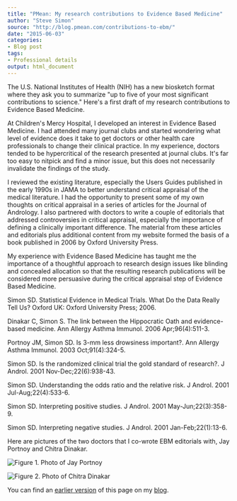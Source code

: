 ```yaml
---
title: "PMean: My research contributions to Evidence Based Medicine"
author: "Steve Simon"
source: "http://blog.pmean.com/contributions-to-ebm/"
date: "2015-06-03"
categories:
- Blog post
tags:
- Professional details
output: html_document
---
```


The U.S. National Institutes of Health (NIH) has a new biosketch format where they ask you to summarize "up to five of your most significant contributions to science." Here's a first draft of my research contributions to Evidence Based Medicine.

<!---More--->

At Children's Mercy Hospital, I developed an interest in Evidence Based Medicine. I had attended many journal clubs and started wondering what level of evidence does it take to get doctors or other health care professionals to change their clinical practice. In my experience, doctors tended to be hypercritical of the research presented at journal clubs. It's far too easy to nitpick and find a minor issue, but this does not necessarily invalidate the findings of the study.

I reviewed the existing literature, especially the Users Guides published in the early 1990s in JAMA to better understand critical appraisal of the medical literature. I had the opportunity to present some of my own thoughts on critical appraisal in a series of articles for the Journal of Andrology. I also partnered with doctors to write a couple of editorials that addressed controversies in critical appraisal, especially the importance of defining a clinically important difference. The material from these articles and editorials plus additional content from my website formed the basis of a book published in 2006 by Oxford University Press.

My experience with Evidence Based Medicine has taught me the importance of a thoughtful approach to research design issues like blinding and concealed allocation so that the resulting research publications will be considered more persuasive during the critical appraisal step of Evidence Based Medicine.

Simon SD. Statistical Evidence in Medical Trials. What Do the Data Really Tell Us? Oxford UK: Oxford University Press; 2006.

Dinakar C, Simon S. The link between the Hippocratic Oath and evidence-based medicine. Ann Allergy Asthma Immunol. 2006 Apr;96(4):511-3.

Portnoy JM, Simon SD. Is 3-mm less drowsiness important?. Ann Allergy Asthma Immunol. 2003 Oct;91(4):324-5.

Simon SD. Is the randomized clinical trial the gold standard of research?. J Androl. 2001 Nov-Dec;22(6):938-43.

Simon SD. Understanding the odds ratio and the relative risk. J Androl. 2001 Jul-Aug;22(4):533-6.

Simon SD. Interpreting positive studies. J Androl. 2001 May-Jun;22(3):358-9.

Simon SD. Interpreting negative studies. J Androl. 2001 Jan-Feb;22(1):13-6.

Here are pictures of the two doctors that I co-wrote EBM editorials with, Jay Portnoy and Chitra Dinakar.

![Figure 1. Photo of Jay Portnoy](http://www.pmean.com/new-images/15/contributions-to-ebm01.jpeg)

![Figure 2. Photo of Chitra Dinakar](http://www.pmean.com/new-images/15/dinakar.jpg)

You can find an [earlier version][sim1] of this page on my [blog][sim2].

[sim1]: http://blog.pmean.com/covariate-imbalance/
[sim2]: http://blog.pmean.com


